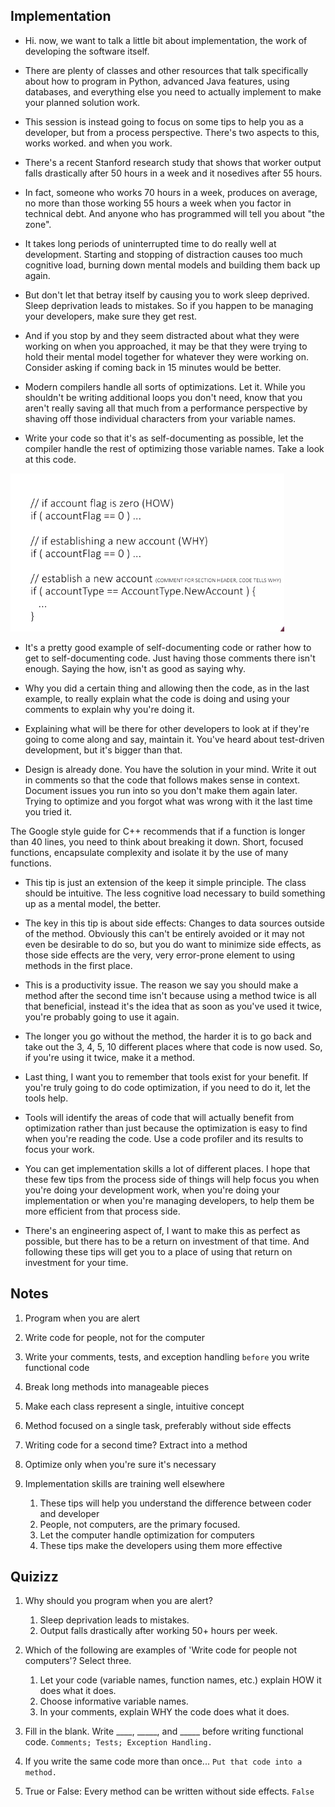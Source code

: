 ## Implementation

- Hi. now, we want to talk a little bit about implementation, the work of developing the software itself. 

- There are plenty of classes and other resources that talk specifically about how to program in Python, advanced Java features, using databases, and everything else you need to actually implement to make your planned solution work. 

- This session is instead going to focus on some tips to help you as a developer, but from a process perspective. There's two aspects to this, works worked. and when you work. 

- There's a recent Stanford research study that shows that worker output falls drastically after 50 hours in a week and it nosedives after 55 hours. 

- In fact, someone who works 70 hours in a week, produces on average, no more than those working 55 hours a week when you factor in technical debt. And anyone who has programmed will tell you about "the zone". 

- It takes long periods of uninterrupted time to do really well at development. Starting and stopping of distraction causes too much cognitive load, burning down mental models and building them back up again. 

- But don't let that betray itself by causing you to work sleep deprived. Sleep deprivation leads to mistakes. So if you happen to be managing your developers, make sure they get rest. 

- And if you stop by and they seem distracted about what they were working on when you approached, it may be that they were trying to hold their mental model together for whatever they were working on. Consider asking if coming back in 15 minutes would be better. 

- Modern compilers handle all sorts of optimizations. Let it. While you shouldn't be writing additional loops you don't need, know that you aren't really saving all that much from a performance perspective by shaving off those individual characters from your variable names. 

- Write your code so that it's as self-documenting as possible, let the compiler handle the rest of optimizing those variable names. Take a look at this code. 

![IMPLEMENTATION](img/implement1.png)


- It's a pretty good example of self-documenting code or rather how to get to self-documenting code. Just having those comments there isn't enough. Saying the how, isn't as good as saying why. 

- Why you did a certain thing and allowing then the code, as in the last example, to really explain what the code is doing and using your comments to explain why you're doing it. 

- Explaining what will be there for other developers to look at if they're going to come along and say, maintain it. You've heard about test-driven development, but it's bigger than that. 

- Design is already done. You have the solution in your mind. Write it out in comments so that the code that follows makes sense in context. Document issues you run into so you don't make them again later. Trying to optimize and you forgot what was wrong with it the last time you tried it.

The Google style guide for C++ recommends that if a function is longer than 40 lines, you need to think about breaking it down. Short, focused functions, encapsulate complexity and isolate it by the use of many functions. 

- This tip is just an extension of the keep it simple principle. The class should be intuitive. The less cognitive load necessary to build something up as a mental model, the better.

- The key in this tip is about side effects: Changes to data sources outside of the method. Obviously this can't be entirely avoided or it may not even be desirable to do so, but you do want to minimize side effects, as those side effects are the very, very error-prone element to using methods in the first place.

- This is a productivity issue. The reason we say you should make a method after the second time isn't because using a method twice is all that beneficial, instead it's the idea that as soon as you've used it twice, you're probably going to use it again. 

- The longer you go without the method, the harder it is to go back and take out the 3, 4, 5, 10 different places where that code is now used. So, if you're using it twice, make it a method.

- Last thing, I want you to remember that tools exist for your benefit. If you're truly going to do code optimization, if you need to do it, let the tools help. 

- Tools will identify the areas of code that will actually benefit from optimization rather than just because the optimization is easy to find when you're reading the code. Use a code profiler and its results to focus your work.

- You can get implementation skills a lot of different places. I hope that these few tips from the process side of things will help focus you when you're doing your development work, when you're doing your implementation or when you're managing developers, to help them be more efficient from that process side. 

- There's an engineering aspect of, I want to make this as perfect as possible, but there has to be a return on investment of that time. And following these tips will get you to a place of using that return on investment for your time.



## Notes


1. Program when you are alert

2. Write code for people, not for the computer

3. Write your comments, tests, and exception handling `before` you write functional code

4. Break long methods into manageable pieces

5. Make each class represent a single, intuitive concept

6. Method focused on a single task, preferably without side effects

7. Writing code for a second time? Extract into a method

8. Optimize only when you're sure it's necessary

9. Implementation skills are training well elsewhere
    1. These tips will help you understand the difference between coder and developer
    2. People, not computers, are the primary focused.
    3. Let the computer handle optimization for computers
    4. These tips make the developers using them more effective


## Quizizz

1. Why should you program when you are alert?
    1. Sleep deprivation leads to mistakes.
    2. Output falls drastically after working 50+ hours per week.

2. Which of the following are examples of 'Write code for people not computers'?  Select three.
    1. Let your code (variable names, function names, etc.) explain HOW it does what it does.
    2. Choose informative variable names.
    3. In your comments, explain WHY the code does what it does.

3. Fill in the blank. Write ____, _____, and _____ before writing functional code. `Comments; Tests; Exception Handling.`

4. If you write the same code more than once... `Put that code into a method.`

5. True or False: Every method can be written without side effects. `False`
